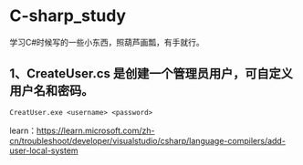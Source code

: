 # C-sharp_study
学习C#时候写的一些小东西，照葫芦画瓢，有手就行。

## 1、CreateUser.cs 是创建一个管理员用户，可自定义用户名和密码。
```
CreatUser.exe <username> <password>
```
learn：https://learn.microsoft.com/zh-cn/troubleshoot/developer/visualstudio/csharp/language-compilers/add-user-local-system
